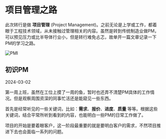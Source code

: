 # 项目管理之路

此次转行是做 **项目管理** (Project Management)。之前无论是上学或工作，都着眼于工程技术领域，从未接触过管理相关的内容。虽然是转到传统制造业做PM，可以预见压力或比半导体行业小，但是转行难免忐忑，故单开一篇文章记录一下PM的学习之路。

![PMI](https://www.pmi.org/assets/img/pmi-adp-logo.svg ':size=256')

## 初识PM

2024-03-02

第一周上班，虽然在工位上摸了一周的鱼，暂时也还弄不清楚PM具体的工作情况。但是观察周围资深的同事忙活还是能窥见一些东西。

首先是经常听见的一些关键词，比如：**需求**、**报价**、**进度**、**质量** 等等。根据这些关键词，结合平常所听到看到的内容，也能明白一些PM的日常工作做了。

项目的开始是要着眼客户，这一阶段最重要的就是要明白客户的需求，不然项目推进下去也会面临一系列的问题。